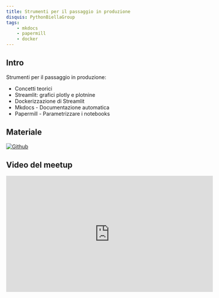 ```yaml
---
title: Strumenti per il passaggio in produzione
disquis: PythonBiellaGroup
tags:
    - mkdocs
    - papermill
    - docker
---
```


## Intro

Strumenti per il passaggio in produzione:

* Concetti teorici
* Streamlit: grafici plotly e plotnine
* Dockerizzazione di Streamlit
* Mkdocs - Documentazione automatica
* Papermill - Parametrizzare i notebooks

## Materiale

[![Github](https://img.shields.io/badge/GitHub-181717.svg?style=for-the-badge&logo=GitHub&logoColor=white)](https://github.com/PythonBiellaGroup/MaterialeSerate/tree/master/PercorsoDati/Lab3-4)

## Video del meetup

<iframe width="560" height="315" src="https://www.youtube.com/embed/V1xngc8Y0mA?si=u4J7CveneoqjsiQ2" title="YouTube video player" frameborder="0" allow="accelerometer; autoplay; clipboard-write; encrypted-media; gyroscope; picture-in-picture; web-share" allowfullscreen></iframe>